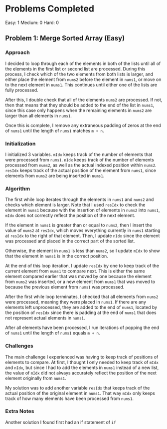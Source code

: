 # Problems Completed
Easy: 1
Medium: 0
Hard: 0

## Problem 1: Merge Sorted Array (Easy)

### Approach

I decided to loop through each of the elements in both of the lists until all of the elements in the
first list or second list are processed. During this process, I check which of the two elements
from both lists is larger, and either place the element from `nums2` before the element in `nums1`,
or move on to the next element in `nums1`. This continues until either one of the lists are fully
processed.

After this, I double check that all of the elements `nums2` are processed. If not, then that means
that they should be added to the end of the list in `nums1`, since this case only happens when the remaining
elements in `nums2` are larger than all elements in `nums1`.

Once this is complete, I remove any extraneous padding of zeros at the end of `nums1` until the length of
`nums1` matches `m + n`.

### Initialization

I initialized 3 variables. `mIdx` keeps track of the number of elements that were processed from `nums1`.
`nIdx` keeps track of the number of elements processed from `nums2`, as well as the actual indexed position
within `nums2`. `resIdx` keeps track of the actual position of the element from `nums1`, since elements from
`nums2` are being inserted in `nums1`.

### Algorithm

The first while loop iterates through the elements in `nums1` and `nums2` and checks which element is larger.
Note that I used `resIdx` to check the element in `nums1` because with the insertion of elements in `nums2` into
`nums1`, `mIdx` does not correctly reflect the position of the next element.

If the element in `nums1` is greater than or equal to `nums2`, then I insert the value of `nums2` at `resIdx`,
which moves everything currently in `nums1` starting at `resIdx` to the right of that element. Then, I update
`nIdx` since the element was processed and placed in the correct part of the sorted list.

Otherwise, the element in `nums1` is less than `nums2`, so I update `mIdx` to show that the element in `nums1`
is in the correct position.

At the end of this loop iteration, I update `resIdx` by one to keep track of the current element from `nums1`
to compare next. This is either the same element compared earlier that was moved by one because the element from
`nums2` was inserted, or a new element from `nums1` that was moved to because the previous element from `nums1` was
processed.

After the first while loop terminates, I checked that all elements from `nums2` were processed, meaning they were
placed in `nums1`. If there are any elements left unprocessed, they are added to the end of `nums1`, located by the
position of `resIdx` since there is padding at the end of `nums1` that does not represent actual elements in `nums1`.

After all elements have been processed, I run iterations of popping the end of `nums1` until the length of `nums1`
equals `m + n`.

### Challenges

The main challenge I experienced was having to keep track of positions of elements to compare. At first, I thought
I only needed to keep track of `mIdx` and `nIdx`, but since I had to add the elements in `nums1` instead of a new list,
the value of `mIdx` did not always accurately reflect the position of the next element originally from `nums1`.

My solution was to add another variable `resIdx` that keeps track of the actual position of the original element in
`nums1`. That way `mIdx` only keeps track of how many elements have been processed from `nums1`.

### Extra Notes

Another solution I found first had an if statement of `if `